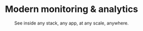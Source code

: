 ---
title: Modern monitoring & analytics
subtitle: See inside any stack, any app, at any scale, anywhere.
---